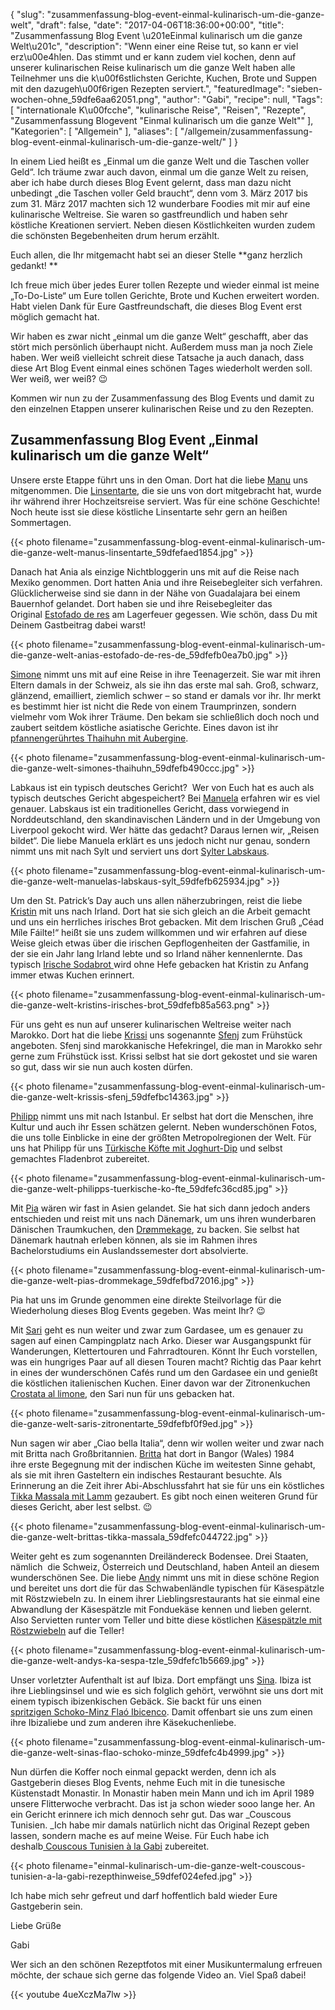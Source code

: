 {
    "slug": "zusammenfassung-blog-event-einmal-kulinarisch-um-die-ganze-welt",
    "draft": false,
    "date": "2017-04-06T18:36:00+00:00",
    "title": "Zusammenfassung Blog Event \u201eEinmal kulinarisch um die ganze Welt\u201c",
    "description": "Wenn einer eine Reise tut, so kann er viel erz\u00e4hlen. Das stimmt und er kann zudem viel kochen, denn auf unserer kulinarischen Reise  kulinarisch um die ganze Welt haben alle Teilnehmer uns die k\u00f6stlichsten Gerichte, Kuchen, Brote und Suppen mit den dazugeh\u00f6rigen Rezepten serviert.",
    "featuredImage": "sieben-wochen-ohne_59dfe6aa62051.png",
    "author": "Gabi",
    "recipe": null,
    "Tags": [
        "internationale K\u00fcche",
        "kulinarische Reise",
        "Reisen",
        "Rezepte",
        "Zusammenfassung Blogevent \"Einmal kulinarisch um die ganze Welt\""
    ],
    "Kategorien": [
        "Allgemein"
    ],
    "aliases": [
        "\/allgemein\/zusammenfassung-blog-event-einmal-kulinarisch-um-die-ganze-welt\/"
    ]
}

In einem Lied heißt es &#8222;Einmal um die ganze Welt und die Taschen voller Geld&#8220;. Ich träume zwar auch davon, einmal um die ganze Welt zu reisen, aber ich habe durch dieses Blog Event gelernt, dass man dazu nicht unbedingt &#8222;die Taschen voller Geld braucht&#8220;, denn vom 3. März 2017 bis zum 31. März 2017 machten sich 12 wunderbare Foodies mit mir auf eine kulinarische Weltreise. Sie waren so gastfreundlich und haben sehr köstliche Kreationen serviert. Neben diesen Köstlichkeiten wurden zudem die schönsten Begebenheiten drum herum erzählt.

Euch allen, die Ihr mitgemacht habt sei an dieser Stelle **ganz herzlich gedankt! **

Ich freue mich über jedes Eurer tollen Rezepte und wieder einmal ist meine &#8222;To-Do-Liste&#8220; um Eure tollen Gerichte, Brote und Kuchen erweitert worden. Habt vielen Dank für Eure Gastfreundschaft, die dieses Blog Event erst möglich gemacht hat.

Wir haben es zwar nicht &#8222;einmal um die ganze Welt&#8220; geschafft, aber das stört mich persönlich überhaupt nicht. Außerdem muss man ja noch Ziele haben. Wer weiß vielleicht schreit diese Tatsache ja auch danach, dass diese Art Blog Event einmal eines schönen Tages wiederholt werden soll. Wer weiß, wer weiß? &#x1f609;

Kommen wir nun zu der Zusammenfassung des Blog Events und damit zu den einzelnen Etappen unserer kulinarischen Reise und zu den Rezepten.

## Zusammenfassung Blog Event &#8222;Einmal kulinarisch um die ganze Welt&#8220;

Unsere erste Etappe führt uns in den Oman. Dort hat die liebe [Manu][1] uns mitgenommen. Die [Linsentarte][2], die sie uns von dort mitgebracht hat, wurde ihr während ihrer Hochzeitsreise serviert. Was für eine schöne Geschichte! Noch heute isst sie diese köstliche Linsentarte sehr gern an heißen Sommertagen.

{{< photo filename="zusammenfassung-blog-event-einmal-kulinarisch-um-die-ganze-welt-manus-linsentarte_59dfefaed1854.jpg" >}}

Danach hat Ania als einzige Nichtbloggerin uns mit auf die Reise nach Mexiko genommen. Dort hatten Ania und ihre Reisebegleiter sich verfahren. Glücklicherweise sind sie dann in der Nähe von Guadalajara bei einem Bauernhof gelandet. Dort haben sie und ihre Reisebegleiter das Original [Estofado de res][3] am Lagerfeuer gegessen. Wie schön, dass Du mit Deinem Gastbeitrag dabei warst!

{{< photo filename="zusammenfassung-blog-event-einmal-kulinarisch-um-die-ganze-welt-anias-estofado-de-res-de_59dfefb0ea7b0.jpg" >}}

[Simone][4] nimmt uns mit auf eine Reise in ihre Teenagerzeit. Sie war mit ihren Eltern damals in der Schweiz, als sie ihn das erste mal sah. Groß, schwarz, glänzend, emailliert, ziemlich schwer &#8211; so stand er damals vor ihr. Ihr merkt es bestimmt hier ist nicht die Rede von einem Traumprinzen, sondern vielmehr vom Wok ihrer Träume. Den bekam sie schließlich doch noch und zaubert seitdem köstliche asiatische Gerichte. Eines davon ist ihr [pfannengerührtes Thaihuhn mit Aubergine][5].

{{< photo filename="zusammenfassung-blog-event-einmal-kulinarisch-um-die-ganze-welt-simones-thaihuhn_59dfefb490ccc.jpg" >}}

Labkaus ist ein typisch deutsches Gericht?  Wer von Euch hat es auch als typisch deutsches Gericht abgespeichert? Bei [Manuela][6] erfahren wir es viel genauer. Labskaus ist ein traditionelles Gericht, dass vorwiegend in Norddeutschland, den skandinavischen Ländern und in der Umgebung von Liverpool gekocht wird. Wer hätte das gedacht? Daraus lernen wir, &#8222;Reisen bildet&#8220;. Die liebe Manuela erklärt es uns jedoch nicht nur genau, sondern nimmt uns mit nach Sylt und serviert uns dort [Sylter Labskaus][7].

{{< photo filename="zusammenfassung-blog-event-einmal-kulinarisch-um-die-ganze-welt-manuelas-labskaus-sylt_59dfefb625934.jpg" >}}

Um den St. Patrick&#8217;s Day auch uns allen näherzubringen, reist die liebe [Kristin][8] mit uns nach Irland. Dort hat sie sich gleich an die Arbeit gemacht und uns ein herrliches irisches Brot gebacken. Mit dem Irischen Gruß &#8222;Céad Míle Fáilte!&#8220; heißt sie uns zudem willkommen und wir erfahren auf diese Weise gleich etwas über die irischen Gepflogenheiten der Gastfamilie, in der sie ein Jahr lang Irland lebte und so Irland näher kennenlernte. Das typisch [Irische Sodabrot ][9]wird ohne Hefe gebacken hat Kristin zu Anfang immer etwas Kuchen erinnert.

{{< photo filename="zusammenfassung-blog-event-einmal-kulinarisch-um-die-ganze-welt-kristins-irisches-brot_59dfefb85a563.png" >}}

Für uns geht es nun auf unserer kulinarischen Weltreise weiter nach Marokko. Dort hat die liebe [Krissi][10] uns sogenannte [Sfenj][11] zum Frühstück angeboten. Sfenj sind marokkanische Hefekringel, die man in Marokko sehr gerne zum Frühstück isst. Krissi selbst hat sie dort gekostet und sie waren so gut, dass wir sie nun auch kosten dürfen.

{{< photo filename="zusammenfassung-blog-event-einmal-kulinarisch-um-die-ganze-welt-krissis-sfenj_59dfefbc14363.jpg" >}}

[Philipp][12] nimmt uns mit nach Istanbul. Er selbst hat dort die Menschen, ihre Kultur und auch ihr Essen schätzen gelernt. Neben wunderschönen Fotos, die uns tolle Einblicke in eine der größten Metropolregionen der Welt. Für uns hat Philipp für uns [Türkische Köfte mit Joghurt-Dip][13] und selbst gemachtes Fladenbrot zubereitet.

{{< photo filename="zusammenfassung-blog-event-einmal-kulinarisch-um-die-ganze-welt-philipps-tuerkische-ko-fte_59dfefc36cd85.jpg" >}}

Mit [Pia][14] wären wir fast in Asien gelandet. Sie hat sich dann jedoch anders entschieden und reist mit uns nach Dänemark, um uns ihren wunderbaren Dänischen Traumkuchen, den [Drømmekage][15], zu backen. Sie selbst hat Dänemark hautnah erleben können, als sie im Rahmen ihres Bachelorstudiums ein Auslandssemester dort absolvierte.

{{< photo filename="zusammenfassung-blog-event-einmal-kulinarisch-um-die-ganze-welt-pias-drommekage_59dfefbd72016.jpg" >}}

Pia hat uns im Grunde genommen eine direkte Steilvorlage für die Wiederholung dieses Blog Events gegeben. Was meint Ihr? &#x1f609;

Mit [Sari][16] geht es nun weiter und zwar zum Gardasee, um es genauer zu sagen auf einen Campingplatz nach Arko. Dieser war Ausgangspunkt für Wanderungen, Klettertouren und Fahrradtouren. Könnt Ihr Euch vorstellen, was ein hungriges Paar auf all diesen Touren macht? Richtig das Paar kehrt in eines der wunderschönen Cafés rund um den Gardasee ein und genießt die köstlichen italienischen Kuchen. Einer davon war der Zitronenkuchen [Crostata al limone][17], den Sari nun für uns gebacken hat.

{{< photo filename="zusammenfassung-blog-event-einmal-kulinarisch-um-die-ganze-welt-saris-zitronentarte_59dfefbf0f9ed.jpg" >}}

Nun sagen wir aber &#8222;Ciao bella Italia&#8220;, denn wir wollen weiter und zwar nach mit Britta nach Großbritannien. [Britta][18] hat dort in Bangor (Wales) 1984 ihre erste Begegnung mit der indischen Küche im weitesten Sinne gehabt, als sie mit ihren Gasteltern ein indisches Restaurant besuchte. Als Erinnerung an die Zeit ihrer Abi-Abschlussfahrt hat sie für uns ein köstliches [Tikka Massala mit Lamm][19] gezaubert. Es gibt noch einen weiteren Grund für dieses Gericht, aber lest selbst. &#x1f609;

{{< photo filename="zusammenfassung-blog-event-einmal-kulinarisch-um-die-ganze-welt-brittas-tikka-massala_59dfefc044722.jpg" >}}

Weiter geht es zum sogenannten Dreiländereck Bodensee. Drei Staaten, nämlich  die Schweiz, Österreich und Deutschland, haben Anteil an diesem wunderschönen See. Die liebe [Andy][20] nimmt uns mit in diese schöne Region und bereitet uns dort die für das Schwabenländle typischen für Käsespätzle mit Röstzwiebeln zu. In einem ihrer Lieblingsrestaurants hat sie einmal eine Abwandlung der Käsespätzle mit Fonduekäse kennen und lieben gelernt. Also Servietten runter vom Teller und bitte diese köstlichen [Käsespätzle mit Röstzwiebeln][21] auf die Teller!

{{< photo filename="zusammenfassung-blog-event-einmal-kulinarisch-um-die-ganze-welt-andys-ka-sespa-tzle_59dfefc1b5669.jpg" >}}

Unser vorletzter Aufenthalt ist auf Ibiza. Dort empfängt uns [Sina][22]. Ibiza ist ihre Lieblingsinsel und wie es sich folglich gehört, verwöhnt sie uns dort mit einem typisch ibizenkischen Gebäck. Sie backt für uns einen [spritzigen Schoko-Minz Flaó Ibicenco][23]. Damit offenbart sie uns zum einen ihre Ibizaliebe und zum anderen ihre Käsekuchenliebe.

{{< photo filename="zusammenfassung-blog-event-einmal-kulinarisch-um-die-ganze-welt-sinas-flao-schoko-minze_59dfefc4b4999.jpg" >}}

Nun dürfen die Koffer noch einmal gepackt werden, denn ich als Gastgeberin dieses Blog Events, nehme Euch mit in die tunesische Küstenstadt Monastir. In Monastir haben mein Mann und ich im April 1989 unsere Flitterwoche verbracht. Das ist ja schon wieder sooo lange her. An ein Gericht erinnere ich mich dennoch sehr gut. Das war _Couscous Tunisien. _Ich habe mir damals natürlich nicht das Original Rezept geben lassen, sondern mache es auf meine Weise. Für Euch habe ich deshalb[ Couscous Tunisien à la Gabi][24] zubereitet.

{{< photo filename="einmal-kulinarisch-um-die-ganze-welt-couscous-tunisien-a-la-gabi-rezepthinweise_59dfef024efed.jpg" >}}

Ich habe mich sehr gefreut und darf hoffentlich bald wieder Eure Gastgeberin sein.

Liebe Grüße

Gabi

Wer sich an den schönen Rezeptfotos mit einer Musikuntermalung erfreuen möchte, der schaue sich gerne das folgende Video an. Viel Spaß dabei!

{{< youtube 4ueXczMa7lw >}}

 [1]: http://gelesi.de/
 [2]: http://gelesi.de/linsentarte/
 [3]: https://kochfokus.de/rezepte/gastbeitrag-estofado-de-res-a-la-ania/
 [4]: https://www.zimtkringel.org/
 [5]: https://www.zimtkringel.org/2017/03/11/pfannenger%C3%BChrtes-thaihuhn-mit-aubergine/
 [6]: https://www.urlaubshappen.de/
 [7]: https://www.urlaubshappen.de/sylter-labskaus-nordischer-eintopf-muesst-ihr-kosten/
 [8]: http://loveandraspberries.blogspot.de/
 [9]: http://loveandraspberries.blogspot.de/2017/03/cead-mile-failte-das-war-irisch-fur.html
 [10]: http://krissisrezepte.de/
 [11]: http://krissisrezepte.de/rezepte/sfenj-marokkanische-hefekringeldonuts/
 [12]: http://www.meatmeetsme.de/
 [13]: http://www.meatmeetsme.de/Rezepte/tuerkische-koefte-mit-joghurt-dip/
 [14]: http://www.kuechenkarma.de/
 [15]: http://www.kuechenkarma.de/droemmekage/
 [16]: https://www.sariskuechenchaos.de/
 [17]: https://www.sariskuechenchaos.de/kuchen/crostata-al-limone/
 [18]: https://brittas-kochbuch.info/
 [19]: https://brittas-kochbuch.info/?p=8117
 [20]: http://kuechencottage.de/
 [21]: http://kuechencottage.de/kaesespaetzle/
 [22]: https://casaselvanegra.com/
 [23]: https://casaselvanegra.com/2017/03/31/spritziger-schoko-minz-flao-ibicenco-ein-kaesekuchen-aus-ibiza/
 [24]: https://kochfokus.de/rezepte/einmal-kulinarisch-um-die-ganze-welt-tunesien-couscous-a-la-gabi/